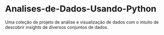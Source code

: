 # Analises-de-Dados-Usando-Python
Uma coleção de projeto de análise e visualização de dados com o intuito de descobrir insights de diversos conjuntos de dados.
